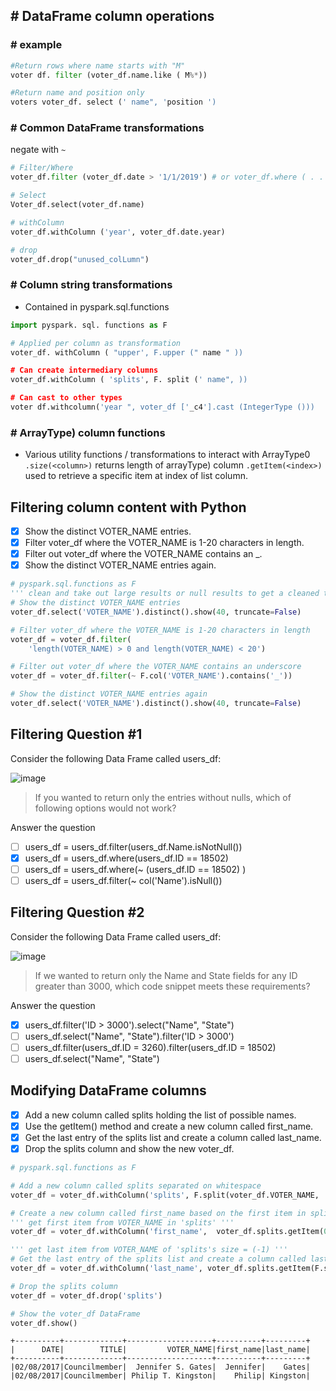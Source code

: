 ## # DataFrame column operations
### # example
```py
#Return rows where name starts with "M"
voter df. filter (voter_df.name.like ( M%*))

#Return name and position only
voters voter_df. select (' name", 'position ')
```
### # Common DataFrame transformations
negate with `~`
```py
# Filter/Where
voter_df.filter (voter_df.date > '1/1/2019') # or voter_df.where ( . . .)

# Select
Voter_df.select(voter_df.name)

# withColumn
voter_df.withColumn ('year', voter_df.date.year)

# drop
voter_df.drop("unused_colLumn")
```
### # Column string transformations
- Contained in pyspark.sql.functions
```py
import pyspark. sql. functions as F

# Applied per column as transformation
voter_df. withColumn ( "upper', F.upper (" name " ))

# Can create intermediary columns
voter_df.withColumn ( 'splits', F. split (' name", ))

# Can cast to other types
voter df.withcolumn('year ", voter_df ['_c4'].cast (IntegerType ()))
```
### # ArrayType) column functions
- Various utility functions / transformations to interact with ArrayType0
`.size(<column>)` returns length of arrayType) column
`.getItem(<index>)` used to retrieve a specific item at index of list column.
## Filtering column content with Python
- [x] Show the distinct VOTER_NAME entries.
- [x] Filter voter_df where the VOTER_NAME is 1-20 characters in length.
- [x] Filter out voter_df where the VOTER_NAME contains an _.
- [x] Show the distinct VOTER_NAME entries again.
```py
# pyspark.sql.functions as F
''' clean and take out large results or null results to get a cleaned table of names without '_' '''
# Show the distinct VOTER_NAME entries
voter_df.select('VOTER_NAME').distinct().show(40, truncate=False)

# Filter voter_df where the VOTER_NAME is 1-20 characters in length
voter_df = voter_df.filter(
    'length(VOTER_NAME) > 0 and length(VOTER_NAME) < 20')

# Filter out voter_df where the VOTER_NAME contains an underscore
voter_df = voter_df.filter(~ F.col('VOTER_NAME').contains('_'))

# Show the distinct VOTER_NAME entries again
voter_df.select('VOTER_NAME').distinct().show(40, truncate=False)
```
## Filtering Question #1
Consider the following Data Frame called users_df:

![image](https://user-images.githubusercontent.com/51888893/203785644-6b4e3f36-00b4-48bb-bfc0-e7efd1633113.png)

> If you wanted to return only the entries without nulls, which of following options would not work?

Answer the question
- [ ] users_df = users_df.filter(users_df.Name.isNotNull())
- [x] users_df = users_df.where(users_df.ID == 18502)
- [ ] users_df = users_df.where(~ (users_df.ID == 18502) )
- [ ] users_df = users_df.filter(~ col('Name').isNull())
## Filtering Question #2
Consider the following Data Frame called users_df:

![image](https://user-images.githubusercontent.com/51888893/203786237-0f72214b-e546-4b6f-9df5-ccbe400e9b40.png)

> If we wanted to return only the Name and State fields for any ID greater than 3000, which code snippet meets these requirements?

Answer the question
- [x] users_df.filter('ID > 3000').select("Name", "State")
- [ ] users_df.select("Name", "State").filter('ID > 3000')
- [ ] users_df.filter(users_df.ID = 3260).filter(users_df.ID = 18502)
- [ ] users_df.select("Name", "State")
## Modifying DataFrame columns
- [x] Add a new column called splits holding the list of possible names.
- [x] Use the getItem() method and create a new column called first_name.
- [x] Get the last entry of the splits list and create a column called last_name.
- [x] Drop the splits column and show the new voter_df.
```py
# pyspark.sql.functions as F

# Add a new column called splits separated on whitespace
voter_df = voter_df.withColumn('splits', F.split(voter_df.VOTER_NAME, '\s+')) # sql in whitespace

# Create a new column called first_name based on the first item in splits
''' get first item from VOTER_NAME in 'splits' '''
voter_df = voter_df.withColumn('first_name',  voter_df.splits.getItem(0)) 

''' get last item from VOTER_NAME of 'splits's size = (-1) '''
# Get the last entry of the splits list and create a column called last_name
voter_df = voter_df.withColumn('last_name', voter_df.splits.getItem(F.size('splits') - 1)) # sql

# Drop the splits column
voter_df = voter_df.drop('splits')

# Show the voter_df DataFrame
voter_df.show()
```
    +----------+-------------+-------------------+----------+---------+
    |      DATE|        TITLE|         VOTER_NAME|first_name|last_name|
    +----------+-------------+-------------------+----------+---------+
    |02/08/2017|Councilmember|  Jennifer S. Gates|  Jennifer|    Gates|
    |02/08/2017|Councilmember| Philip T. Kingston|    Philip| Kingston|
